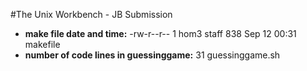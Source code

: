 #The Unix Workbench - JB Submission
- **make file date and time:**
-rw-r--r--  1 hom3  staff  838 Sep 12 00:31 makefile
- **number of code lines in guessinggame:**
      31 guessinggame.sh
